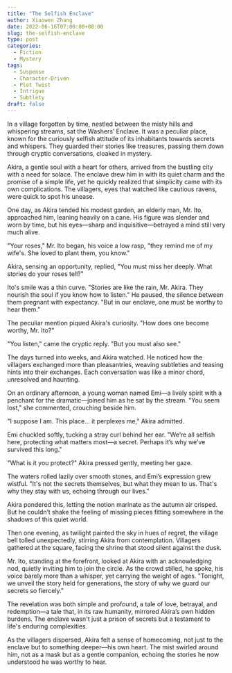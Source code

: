 ```yaml
---
title: "The Selfish Enclave"
author: Xiaowen Zhang
date: 2022-06-16T07:00:00+08:00
slug: the-selfish-enclave
type: post
categories:
  - Fiction
  - Mystery
tags:
  - Suspense
  - Character-Driven
  - Plot Twist
  - Intrigue
  - Subtlety
draft: false
---
```


In a village forgotten by time, nestled between the misty hills and whispering streams, sat the Washers’ Enclave. It was a peculiar place, known for the curiously selfish attitude of its inhabitants towards secrets and whispers. They guarded their stories like treasures, passing them down through cryptic conversations, cloaked in mystery. 

Akira, a gentle soul with a heart for others, arrived from the bustling city with a need for solace. The enclave drew him in with its quiet charm and the promise of a simple life, yet he quickly realized that simplicity came with its own complications. The villagers, eyes that watched like cautious ravens, were quick to spot his unease.

One day, as Akira tended his modest garden, an elderly man, Mr. Ito, approached him, leaning heavily on a cane. His figure was slender and worn by time, but his eyes—sharp and inquisitive—betrayed a mind still very much alive.

"Your roses," Mr. Ito began, his voice a low rasp, "they remind me of my wife's. She loved to plant them, you know."

Akira, sensing an opportunity, replied, "You must miss her deeply. What stories do your roses tell?"

Ito's smile was a thin curve. "Stories are like the rain, Mr. Akira. They nourish the soul if you know how to listen." He paused, the silence between them pregnant with expectancy. "But in our enclave, one must be worthy to hear them."

The peculiar mention piqued Akira's curiosity. "How does one become worthy, Mr. Ito?"

"You listen," came the cryptic reply. "But you must also see."

The days turned into weeks, and Akira watched. He noticed how the villagers exchanged more than pleasantries, weaving subtleties and teasing hints into their exchanges. Each conversation was like a minor chord, unresolved and haunting.

On an ordinary afternoon, a young woman named Emi—a lively spirit with a penchant for the dramatic—joined him as he sat by the stream. "You seem lost," she commented, crouching beside him.

"I suppose I am. This place... it perplexes me," Akira admitted.

Emi chuckled softly, tucking a stray curl behind her ear. "We’re all selfish here, protecting what matters most—a secret. Perhaps it’s why we’ve survived this long."

"What is it you protect?" Akira pressed gently, meeting her gaze.

The waters rolled lazily over smooth stones, and Emi’s expression grew wistful. "It's not the secrets themselves, but what they mean to us. That's why they stay with us, echoing through our lives."

Akira pondered this, letting the notion marinate as the autumn air crisped. But he couldn’t shake the feeling of missing pieces fitting somewhere in the shadows of this quiet world.

Then one evening, as twilight painted the sky in hues of regret, the village bell tolled unexpectedly, stirring Akira from contemplation. Villagers gathered at the square, facing the shrine that stood silent against the dusk.

Mr. Ito, standing at the forefront, looked at Akira with an acknowledging nod, quietly inviting him to join the circle. As the crowd stilled, he spoke, his voice barely more than a whisper, yet carrying the weight of ages. "Tonight, we unveil the story held for generations, the story of why we guard our secrets so fiercely."

The revelation was both simple and profound, a tale of love, betrayal, and redemption—a tale that, in its raw humanity, mirrored Akira’s own hidden burdens. The enclave wasn't just a prison of secrets but a testament to life's enduring complexities.

As the villagers dispersed, Akira felt a sense of homecoming, not just to the enclave but to something deeper—his own heart. The mist swirled around him, not as a mask but as a gentle companion, echoing the stories he now understood he was worthy to hear.